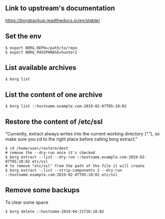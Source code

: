 ## Link to upstream's documentation

<https://borgbackup.readthedocs.io/en/stable/>

## Set the env

~~~
$ export BORG_REPO=/path/to/repo
$ export BORG_PASSPHRASE=hunter2
~~~

## List available archives

~~~
$ borg list
~~~

##  List the content of one archive

~~~
$ borg list ::hostname.example.com-2019-02-07T05:10:02
~~~

## Restore the content of /etc/ssl

"Currently, extract always writes into the current working directory (“.”), so
make sure you cd to the right place before calling borg extract."

~~~
$ cd /home/user/restore/dest
# remove the --dry-run once it's checked
$ borg extract --list --dry-run ::hostname.example.com-2019-02-07T05:10:02 etc/ssl
# to remove "etc/ssl" from the path of the file it will create
$ borg extract --list --strip-components 2 --dry-run ::hostname.example.com-2019-02-07T05:10:02 etc/ssl
~~~

## Remove some backups

To clear some space

~~~
$ borg delete ::hostname-2019-04-21T28:10:02
~~~
